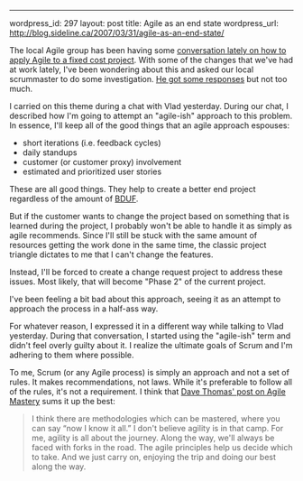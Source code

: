 --- 
wordpress_id: 297
layout: post
title: Agile as an end state
wordpress_url: http://blog.sideline.ca/2007/03/31/agile-as-an-end-state/

<p>The local Agile group has been having some <a href="http://groups.google.com/group/eamug/browse_thread/thread/26a33c65c7605b9c">conversation lately on how to apply Agile to a fixed cost project</a>.  With some of the changes that we've had at work lately, I've been wondering about this and asked our local scrummaster to do some investigation.  <a href="http://finance.groups.yahoo.com/group/agilework/message/11">He got some responses</a> but not too much.
</p>
<p>I carried on this theme during a chat with Vlad yesterday.  During our chat, I described how I'm going to attempt an "agile-ish" approach to this problem.  In essence, I'll keep all of the good things that an agile approach espouses:
<ul>
	<li>short iterations (i.e. feedback cycles)</li>
	<li>daily standups</li>
	<li>customer (or customer proxy) involvement</li>
	<li>estimated and prioritized user stories</li>
</ul>
These are all good things.  They help to create a better end project regardless of the amount of <a href="http://en.wikipedia.org/wiki/BDUF">BDUF</a>.</p>

<p>But if the customer wants to change the project based on something that is learned during the project, I probably won't be able to handle it as simply as agile recommends.  Since I'll still be stuck with the same amount of resources getting the work done in the same time, the classic project triangle dictates to me that I can't change the features.</p>

<p>Instead, I'll be forced to create a change request project to address these issues.  Most likely, that will become "Phase 2" of the current project.</p>

<p>I've been feeling a bit bad about this approach, seeing it as an attempt to approach the process in a half-ass way.
</p>
<p>For whatever reason, I expressed it in a different way while talking to Vlad yesterday.  During that conversation, I started using the "agile-ish" term and didn't feel overly guilty about it.  I realize the ultimate goals of Scrum and I'm adhering to them where possible.  </p>

<p>To me, Scrum (or any Agile process) is simply an approach and not a set of rules.  It makes recommendations, not laws.  While it's preferable to follow all of the rules, it's not a requirement.  I think that <a href="http://pragdave.pragprog.com/pragdave/2007/03/agile_mastery.html">Dave Thomas' post on Agile Mastery</a> sums it up the best:

<blockquote>I think there are methodologies which can be mastered, where you can say “now I know it all.” I don't believe agility is in that camp. For me, agility is all about the journey. Along the way, we'll always be faced with forks in the road. The agile principles help us decide which to take. And we just carry on, enjoying the trip and doing our best along the way.</blockquote></p>
